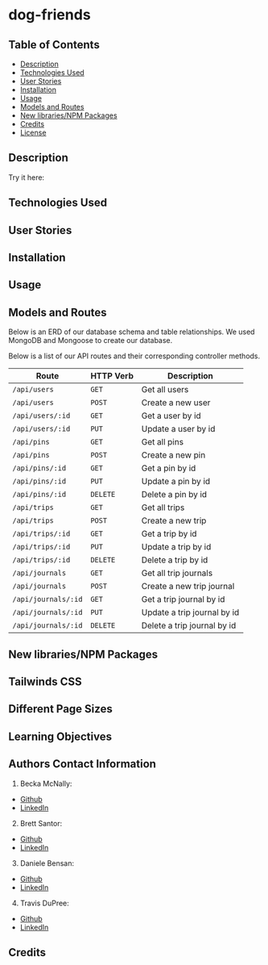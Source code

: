 # dog-friends

## Table of Contents

* [Description](#description)
* [Technologies Used](#technologies-used)
* [User Stories](#user-stories)
* [Installation](#installation)
* [Usage](#usage)
* [Models and Routes](#models-and-routes)
* [New libraries/NPM Packages](#new-libraries/npm-packages)
* [Credits](#credits)
* [License](#license)

## Description 


Try it here: 

## Technologies Used



## User Stories 



## Installation



## Usage 


## Models and Routes

Below is an ERD of our database schema and table relationships. We used MongoDB and Mongoose to create our database.



Below is a list of our API routes and their corresponding controller methods.

| Route | HTTP Verb | Description |
| ----- | --------- | ----------- |
| `/api/users` | `GET` | Get all users |
| `/api/users` | `POST` | Create a new user |
| `/api/users/:id` | `GET` | Get a user by id |
| `/api/users/:id` | `PUT` | Update a user by id |
| `/api/pins` | `GET` | Get all pins |
| `/api/pins` | `POST` | Create a new pin |
| `/api/pins/:id` | `GET` | Get a pin by id |
| `/api/pins/:id` | `PUT` | Update a pin by id |
| `/api/pins/:id` | `DELETE` | Delete a pin by id |
| `/api/trips` | `GET` | Get all trips |
| `/api/trips` | `POST` | Create a new trip |
| `/api/trips/:id` | `GET` | Get a trip by id |
| `/api/trips/:id` | `PUT` | Update a trip by id |
| `/api/trips/:id` | `DELETE` | Delete a trip by id |
| `/api/journals` | `GET` | Get all trip journals |
| `/api/journals` | `POST` | Create a new trip journal |
| `/api/journals/:id` | `GET` | Get a trip journal by id |
| `/api/journals/:id` | `PUT` | Update a trip journal by id |
| `/api/journals/:id` | `DELETE` | Delete a trip journal by id |

## New libraries/NPM Packages


## Tailwinds CSS


## Different Page Sizes


## Learning Objectives


## Authors Contact Information

1. Becka McNally:
  * [Github](https://github.com/beckamcnally/beckamcnally)
  * [LinkedIn](https://www.linkedin.com/in/becka-mcnally/)
2. Brett Santor:
  * [Github](https://github.com/BrettSantor) 
  * [LinkedIn](https://www.linkedin.com/in/brettsantor/)
3. Daniele Bensan:
  * [Github](https://github.com/DBBENSAN)
  * [LinkedIn](https://www.linkedin.com/in/danielebensan/)
4. Travis DuPree:
  * [Github](https://github.com/Traveye)
  * [LinkedIn](https://www.linkedin.com/in/travis-dupree-96380218b/)

## Credits


